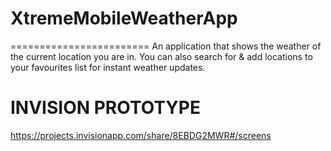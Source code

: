 # XtremeMobileWeatherApp
========================
An application that shows the weather of the current location you are in.
You can also search for & add locations to your favourites list for instant weather updates.

INVISION PROTOTYPE  
==================
https://projects.invisionapp.com/share/8EBDG2MWR#/screens
